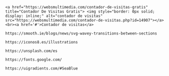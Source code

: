  <!-- Contador de visitas -->
 `<a href="https://websmultimedia.com/contador-de-visitas-gratis" title="Contador De Visitas Gratis">
 <img style="border: 0px solid; display: inline;" alt="contador de visitas" src="https://websmultimedia.com/contador-de-visitas.php?id=14907"></a><br><a href='#'>Contador de visitas</a>`

<!-- wave -->
`https://smooth.ie/blogs/news/svg-wavey-transitions-between-sections`

<!-- ilustraciones -->
`https://iconos8.es/illustrations`

<!-- imagenes -->
`https://unsplash.com/es`

<!-- google fonts -->
`https://fonts.google.com/`

<!-- Gradiantes -->
`https://uigradients.com/#SeaBlue`



